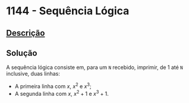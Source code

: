 # 1144 - Sequência Lógica

## [Descrição](https://www.beecrowd.com.br/judge/pt/problems/view/1144)

## Solução

A sequência lógica consiste em, para um `N` recebido, imprimir, de 1 até `N` inclusive, duas linhas:

* A primeira linha com $x$, $x^{2}$ e $x^{3}$;
* A segunda linha com $x$, $x^{2} + 1$ e $x^{3} + 1$.